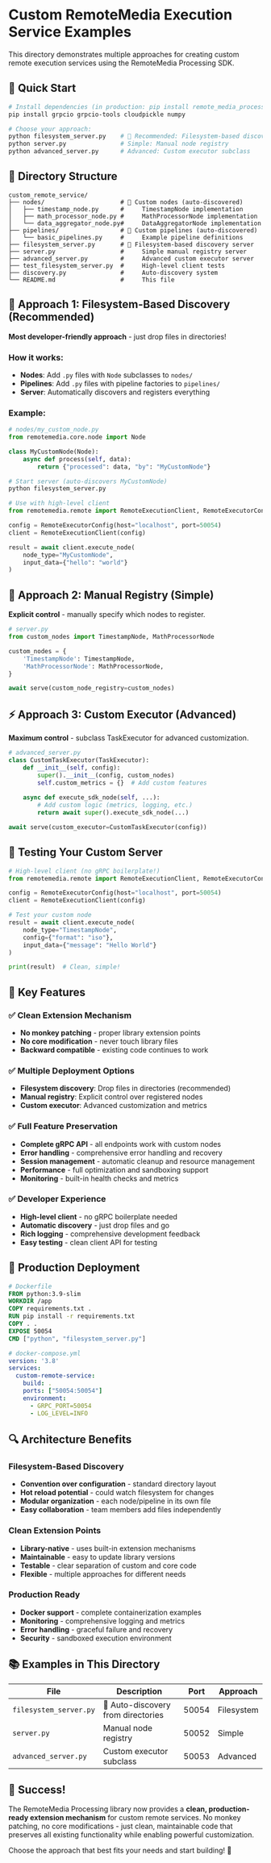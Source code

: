 # Custom RemoteMedia Execution Service Examples

This directory demonstrates multiple approaches for creating custom remote execution services using the RemoteMedia Processing SDK.

## 🚀 Quick Start

```bash
# Install dependencies (in production: pip install remote_media_processing)
pip install grpcio grpcio-tools cloudpickle numpy

# Choose your approach:
python filesystem_server.py    # 🌟 Recommended: Filesystem-based discovery
python server.py               # Simple: Manual node registry  
python advanced_server.py      # Advanced: Custom executor subclass
```

## 📁 Directory Structure

```
custom_remote_service/
├── nodes/                     # 🌟 Custom nodes (auto-discovered)
│   ├── timestamp_node.py      #     TimestampNode implementation
│   ├── math_processor_node.py #     MathProcessorNode implementation  
│   └── data_aggregator_node.py#     DataAggregatorNode implementation
├── pipelines/                 # 🌟 Custom pipelines (auto-discovered)
│   └── basic_pipelines.py     #     Example pipeline definitions
├── filesystem_server.py       # 🌟 Filesystem-based discovery server
├── server.py                  #     Simple manual registry server
├── advanced_server.py         #     Advanced custom executor server
├── test_filesystem_server.py  #     High-level client tests
├── discovery.py               #     Auto-discovery system
└── README.md                  #     This file
```

## 🌟 Approach 1: Filesystem-Based Discovery (Recommended)

**Most developer-friendly approach** - just drop files in directories!

### How it works:
- **Nodes**: Add `.py` files with `Node` subclasses to `nodes/`
- **Pipelines**: Add `.py` files with pipeline factories to `pipelines/`
- **Server**: Automatically discovers and registers everything

### Example:

```python
# nodes/my_custom_node.py
from remotemedia.core.node import Node

class MyCustomNode(Node):
    async def process(self, data):
        return {"processed": data, "by": "MyCustomNode"}
```

```bash
# Start server (auto-discovers MyCustomNode)
python filesystem_server.py
```

```python
# Use with high-level client
from remotemedia.remote import RemoteExecutionClient, RemoteExecutorConfig

config = RemoteExecutorConfig(host="localhost", port=50054)
client = RemoteExecutionClient(config)

result = await client.execute_node(
    node_type="MyCustomNode",
    input_data={"hello": "world"}
)
```

## 🔧 Approach 2: Manual Registry (Simple)

**Explicit control** - manually specify which nodes to register.

```python
# server.py
from custom_nodes import TimestampNode, MathProcessorNode

custom_nodes = {
    'TimestampNode': TimestampNode,
    'MathProcessorNode': MathProcessorNode,
}

await serve(custom_node_registry=custom_nodes)
```

## ⚡ Approach 3: Custom Executor (Advanced)

**Maximum control** - subclass TaskExecutor for advanced customization.

```python
# advanced_server.py  
class CustomTaskExecutor(TaskExecutor):
    def __init__(self, config):
        super().__init__(config, custom_nodes)
        self.custom_metrics = {}  # Add custom features
    
    async def execute_sdk_node(self, ...):
        # Add custom logic (metrics, logging, etc.)
        return await super().execute_sdk_node(...)

await serve(custom_executor=CustomTaskExecutor(config))
```

## 🧪 Testing Your Custom Server

```python
# High-level client (no gRPC boilerplate!)
from remotemedia.remote import RemoteExecutionClient, RemoteExecutorConfig

config = RemoteExecutorConfig(host="localhost", port=50054)
client = RemoteExecutionClient(config)

# Test your custom node
result = await client.execute_node(
    node_type="TimestampNode",
    config={"format": "iso"},
    input_data={"message": "Hello World"}
)

print(result)  # Clean, simple!
```

## 🎯 Key Features

### ✅ Clean Extension Mechanism
- **No monkey patching** - proper library extension points
- **No core modification** - never touch library files  
- **Backward compatible** - existing code continues to work

### ✅ Multiple Deployment Options
- **Filesystem discovery**: Drop files in directories (recommended)
- **Manual registry**: Explicit control over registered nodes
- **Custom executor**: Advanced customization and metrics

### ✅ Full Feature Preservation  
- **Complete gRPC API** - all endpoints work with custom nodes
- **Error handling** - comprehensive error handling and recovery
- **Session management** - automatic cleanup and resource management
- **Performance** - full optimization and sandboxing support
- **Monitoring** - built-in health checks and metrics

### ✅ Developer Experience
- **High-level client** - no gRPC boilerplate needed
- **Automatic discovery** - just drop files and go
- **Rich logging** - comprehensive development feedback
- **Easy testing** - clean client API for testing

## 🚢 Production Deployment

```dockerfile
# Dockerfile
FROM python:3.9-slim
WORKDIR /app
COPY requirements.txt .
RUN pip install -r requirements.txt
COPY . .
EXPOSE 50054
CMD ["python", "filesystem_server.py"]
```

```yaml
# docker-compose.yml
version: '3.8'
services:
  custom-remote-service:
    build: .
    ports: ["50054:50054"]
    environment:
      - GRPC_PORT=50054
      - LOG_LEVEL=INFO
```

## 🔍 Architecture Benefits

### Filesystem-Based Discovery
- **Convention over configuration** - standard directory layout
- **Hot reload potential** - could watch filesystem for changes  
- **Modular organization** - each node/pipeline in its own file
- **Easy collaboration** - team members add files independently

### Clean Extension Points
- **Library-native** - uses built-in extension mechanisms
- **Maintainable** - easy to update library versions
- **Testable** - clear separation of custom and core code
- **Flexible** - multiple approaches for different needs

### Production Ready
- **Docker support** - complete containerization examples
- **Monitoring** - comprehensive logging and metrics
- **Error handling** - graceful failure and recovery
- **Security** - sandboxed execution environment

## 📚 Examples in This Directory

| File | Description | Port | Approach |
|------|-------------|------|----------|
| `filesystem_server.py` | 🌟 Auto-discovery from directories | 50054 | Filesystem |
| `server.py` | Manual node registry | 50052 | Simple |  
| `advanced_server.py` | Custom executor subclass | 50053 | Advanced |

## 🎉 Success!

The RemoteMedia Processing library now provides a **clean, production-ready extension mechanism** for custom remote services. No monkey patching, no core modifications - just clean, maintainable code that preserves all existing functionality while enabling powerful customization.

Choose the approach that best fits your needs and start building! 🚀